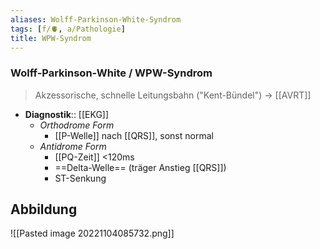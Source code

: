 ```yaml
---
aliases: Wolff-Parkinson-White-Syndrom
tags: [f/🫀, a/Pathologie]
title: WPW-Syndrom
---
```

### Wolff-Parkinson-White / WPW-Syndrom
> Akzessorische, schnelle Leitungsbahn ("Kent-Bündel") → [[AVRT]]
- **Diagnostik**:: [[EKG]]
	- *Orthodrome Form*
		- [[P-Welle]] nach [[QRS]], sonst normal
	- *Antidrome Form*
		- [[PQ-Zeit]] <120ms
		- ==Delta-Welle== (träger Anstieg [[QRS]])
		- ST-Senkung
## Abbildung
![[Pasted image 20221104085732.png]]